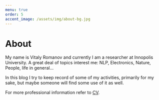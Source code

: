 ```yaml
---
menu: true
order: 5
accent_image: /assets/img/about-bg.jpg
---
```


# About

My name is Vitaly Romanov and currently I am a researcher at Innopolis University. A great deal of topics interest me: NLP, Electronics, Nature, People, life in general...

In this blog I try to keep record of some of my activities, primarily for my sake, but maybe someone will find some use of it as well. 

For more professional information refer to [CV](assets/20230314.CV.pdf).